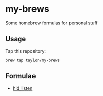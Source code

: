 # my-brews

Some homebrew formulas for personal stuff

## Usage

Tap this repository:

    brew tap taylon/my-brews

## Formulae

* [hid_listen](https://github.com/PaulStoffregen/hid_listen)

